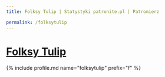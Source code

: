 ```yaml
---
title: Folksy Tulip | Statystyki patronite.pl | Patromierz

permalink: /folksytulip
---
```


# [Folksy Tulip](https://patronite.pl/folksytulip)

{% include profile.md name="folksytulip" prefix="f" %}
